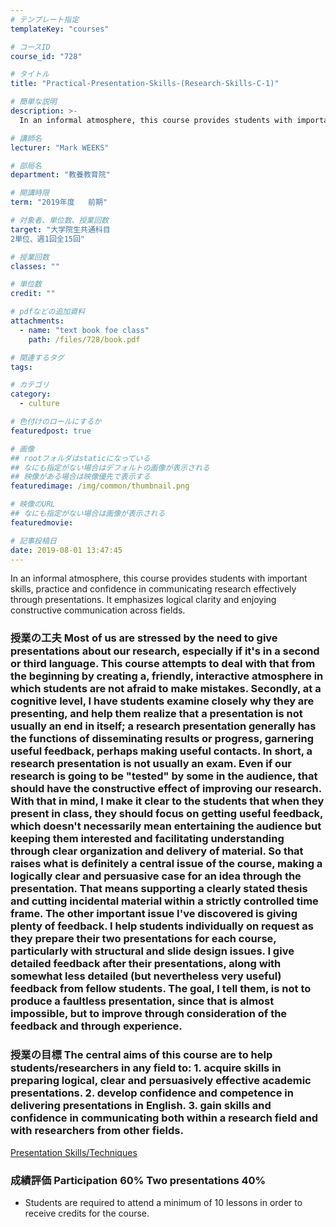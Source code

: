 ```yaml
---
# テンプレート指定
templateKey: "courses"

# コースID
course_id: "728"

# タイトル
title: "Practical-Presentation-Skills-(Research-Skills-C-1)"

# 簡単な説明
description: >-
  In an informal atmosphere, this course provides students with important skills, practice and confide...

# 講師名
lecturer: "Mark WEEKS"

# 部局名
department: "教養教育院"

# 開講時限
term: "2019年度	前期"

# 対象者、単位数、授業回数
target: "大学院生共通科目
2単位、週1回全15回"

# 授業回数
classes: ""

# 単位数
credit: ""

# pdfなどの追加資料
attachments: 
  - name: "text book foe class" 
    path: /files/728/book.pdf

# 関連するタグ
tags:

# カテゴリ
category:
  - culture

# 色付けのロールにするか
featuredpost: true

# 画像
## rootフォルダはstaticになっている
## なにも指定がない場合はデフォルトの画像が表示される
## 映像がある場合は映像優先で表示する
featuredimage: /img/common/thumbnail.png

# 映像のURL
## なにも指定がない場合は画像が表示される
featuredmovie: 

# 記事投稿日
date: 2019-08-01 13:47:45
---
```


In an informal atmosphere, this course provides students with important skills, practice and confidence in communicating research effectively through presentations. It emphasizes logical clarity and enjoying constructive communication across fields.


### 授業の工夫 Most of us are stressed by the need to give presentations about our research, especially if it's in a second or third language. This course attempts to deal with that from the beginning by creating a, friendly, interactive atmosphere in which students are not afraid to make mistakes. Secondly, at a cognitive level, I have students examine closely why they are presenting, and help them realize that a presentation is not usually an end in itself; a research presentation generally has the functions of disseminating results or progress, garnering useful feedback, perhaps making useful contacts. In short, a research presentation is not usually an exam. Even if our research is going to be "tested" by some in the audience, that should have the constructive effect of improving our research. With that in mind, I make it clear to the students that when they present in class, they should focus on getting useful feedback, which doesn't necessarily mean entertaining the audience but keeping them interested and facilitating understanding through clear organization and delivery of material. So that raises what is definitely a central issue of the course, making a logically clear and persuasive case for an idea through the presentation. That means supporting a clearly stated thesis and cutting incidental material within a strictly controlled time frame. The other important issue I've discovered is giving plenty of feedback. I help students individually on request as they prepare their two presentations for each course, particularly with structural and slide design issues. I give detailed feedback after their presentations, along with somewhat less detailed (but nevertheless very useful) feedback from fellow students. The goal, I tell them, is not to produce a faultless presentation, since that is almost impossible, but to improve through consideration of the feedback and through experience.





### 授業の目標 The central aims of this course are to help students/researchers in any field to: 1. acquire skills in preparing logical, clear and persuasively effective academic presentations. 2. develop confidence and competence in delivering presentations in English. 3. gain skills and confidence in communicating both within a research field and with researchers from other fields.





[Presentation Skills/Techniques](/files/728/book.pdf) 





### 成績評価 Participation 60% Two presentations 40%
* Students are required to attend a minimum of 10 lessons in order to receive credits for the course.


